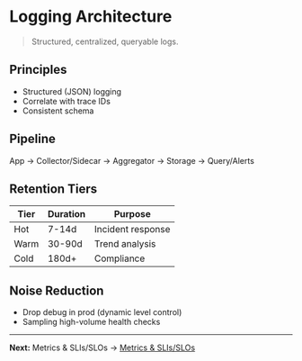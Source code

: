 # Logging Architecture

> Structured, centralized, queryable logs.

## Principles
- Structured (JSON) logging
- Correlate with trace IDs
- Consistent schema

## Pipeline
App → Collector/Sidecar → Aggregator → Storage → Query/Alerts

## Retention Tiers
| Tier | Duration | Purpose |
|------|----------|---------|
| Hot | 7-14d | Incident response |
| Warm | 30-90d | Trend analysis |
| Cold | 180d+ | Compliance |

## Noise Reduction
- Drop debug in prod (dynamic level control)
- Sampling high-volume health checks

---
**Next:** Metrics & SLIs/SLOs → [Metrics & SLIs/SLOs](metrics-sli-slo.md)
